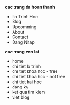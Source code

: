 **cac trang da hoan thanh**
- Lo Trinh Hoc
- Blog
- Upcomming
- About
- Contact
- Dang Nhap

**cac trang con lai**
- home
- chi tiet lo trinh
- chi tiet khoa hoc - free
- chi tiet khoa hoc - not free
- chi tiet bai hoc
- dang ky
- ket qua tim kiem
- viet blog